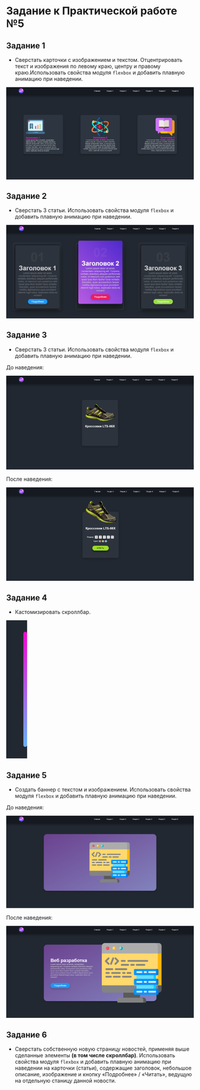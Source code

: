 # Задание к Практической работе №5

## Задание 1

- Сверстать карточки с изображением и текстом. Отцентрировать текст и изображения по левому краю, центру и правому краю.Использовать свойства модуля `flexbox` и добавить плавную анимацию при наведении.

![Task 1](/Docs/Images/Practice5/5_task1.png "Task 1")

## Задание 2

- Сверстать 3 статьи. Использовать свойства модуля `flexbox` и добавить плавную анимацию при наведении. 

![Task 2](/Docs/Images/Practice5/5_task2.png "Task 2")

## Задание 3

- Сверстать 3 статьи. Использовать свойства модуля `flexbox` и добавить плавную анимацию при наведении. 

До наведения:

![Task 3](/Docs/Images/Practice5/5_task3_before.png "Task 3")

После наведения:

![Task 3](/Docs/Images/Practice5/5_task3_after.png "Task 3")

## Задание 4

- Кастомизировать скроллбар.

![Task 4](/Docs/Images/Practice5/5_task4.png "Task 4")

## Задание 5

- Создать баннер с текстом и изображением. Использовать свойства модуля `flexbox` и добавить плавную анимацию при наведении.

До наведения:

![Task 5](/Docs/Images/Practice5/5_task5_before.png "Task 5")

После наведения:

![Task 5](/Docs/Images/Practice5/5_task5_after.png "Task 5")

## Задание 6
- Сверстать собственную новую страницу новостей, применяя выше сделанные элементы **(в том числе скроллбар)**. Использовать свойства модуля `flexbox` и добавить плавную анимацию при наведении на карточки (статьи), содержащие заголовок, небольшое описание, изображение и кнопку «Подробнее» / «Читать», ведущую на отдельную станицу данной новости.